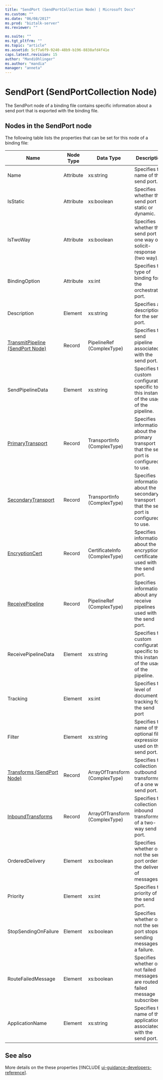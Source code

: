 ```yaml
---
title: "SendPort (SendPortCollection Node) | Microsoft Docs"
ms.custom: ""
ms.date: "06/08/2017"
ms.prod: "biztalk-server"
ms.reviewer: ""

ms.suite: ""
ms.tgt_pltfrm: ""
ms.topic: "article"
ms.assetid: 5cf7a6f9-9240-48b9-b196-8838afd4f41e
caps.latest.revision: 15
author: "MandiOhlinger"
ms.author: "mandia"
manager: "anneta"
---
```

# SendPort (SendPortCollection Node)
The SendPort node of a binding file contains specific information about a send port that is exported with the binding file.  

## Nodes in the SendPort node  
 The following table lists the properties that can be set for this node of a binding file:  


|                             <strong>Name</strong>                             | <strong>Node Type</strong> |   <strong>Data Type</strong>   |                                 <strong>Description</strong>                                 | <strong>Restrictions</strong> |                                                                                             <strong>Comments</strong>                                                                                             |
|-------------------------------------------------------------------------------|----------------------------|--------------------------------|----------------------------------------------------------------------------------------------|-------------------------------|-------------------------------------------------------------------------------------------------------------------------------------------------------------------------------------------------------------------|
|                                     Name                                      |         Attribute          |           xs:string            |                             Specifies the name of the send port.                             |         Not required          |                                                                                               Default value: empty                                                                                                |
|                                   IsStatic                                    |         Attribute          |           xs:boolean           |                    Specifies whether the send port is static or dynamic.                     |           Required            |                                                                                                Default value: none                                                                                                |
|                                   IsTwoWay                                    |         Attribute          |           xs:boolean           |         Specifies whether the send port is one way or is solicit-response (two way).         |           Required            |                                                Default value: none<br /><br /> Possible values are in the <strong>MSBTS_SendPort.IsTwoWay Property (WMI)</strong>.                                                |
|                                 BindingOption                                 |         Attribute          |             xs:int             |                  Specifies the type of binding for the orchestration port.                   |           Required            |                                        Default value: none<br /><br /> Possible values are in the  <strong>Microsoft.BizTalk.ExplorerOM.BindingType</strong> enumeration.                                         |
|                                  Description                                  |          Element           |           xs:string            |                          Specifies a description for the send port.                          |           Required            |                                                                                               Default value: empty                                                                                                |
| [TransmitPipeline (SendPort Node)](../core/transmitpipeline-sendport-node.md) |           Record           |   PipelineRef (ComplexType)    |                  Specifies the send pipeline associated with the send port.                  |         Not required          |                                                                                                Default value: none                                                                                                |
|                               SendPipelineData                                |          Element           |           xs:string            |  Specifies the custom configuration specific to this instance of the usage of the pipeline.  |         Not required          |                                                                                               Default value: empty.                                                                                               |
|         [PrimaryTransport](../core/primarytransport-sendport-node.md)         |           Record           |  TransportInfo (ComplexType)   |  Specifies information about the primary transport that the send port is configured to use.  |         Not required          |                                                                                                Default value: none                                                                                                |
|       [SecondaryTransport](../core/secondarytransport-sendport-node.md)       |           Record           |  TransportInfo (ComplexType)   | Specifies information about the secondary transport that the send port is configured to use. |         Not required          |                                                                                                Default value: none                                                                                                |
|           [EncryptionCert](../core/encryptioncert-sendport-node.md)           |           Record           | CertificateInfo (ComplexType)  |       Specifies information about the encryption certificate used with the send port.        |         Not required          |                                                                                                Default value: none                                                                                                |
|          [ReceivePipeline](../core/receivepipeline-sendport-node.md)          |           Record           |   PipelineRef (ComplexType)    |          Specifies information about any receive pipelines used with the send port.          |         Not required          |                                                                                                Default value: none                                                                                                |
|                              ReceivePipelineData                              |          Element           |           xs:string            |  Specifies the custom configuration specific to this instance of the usage of the pipeline.  |           Required            |                                                                                               Default value: empty                                                                                                |
|                                   Tracking                                    |          Element           |             xs:int             |                  Specifies the level of document tracking for the send port                  |           Required            |                                       Default value: none<br /><br /> Possible values are in the  <strong>Microsoft.BizTalk.ExplorerOM.TrackingTypes</strong> enumeration.                                        |
|                                    Filter                                     |          Element           |           xs:string            |         Specifies the name of the optional filter expression used on this send port.         |           Required            |                                                 Default value: empty<br /><br /> Possible values are in the <strong>MSBTS_SendPort.Filter Property (WMI)</strong>                                                 |
|       [Transforms (SendPort Node)](../core/transforms-sendport-node.md)       |           Record           | ArrayOfTransform (ComplexType) |           Specifies the collection of outbound transforms of a one way send port.            |         Not required          |                                                                                                Default value: none                                                                                                |
|        [InboundTransforms](../core/inboundtransforms-sendport-node.md)        |           Record           | ArrayOfTransform (ComplexType) |            Specifies the collection of inbound transforms of a two-way send port.            |         Not required          |                                                                                                Default value: none                                                                                                |
|                                OrderedDelivery                                |          Element           |           xs:boolean           |           Specifies whether or not the send port orders the delivery of messages.            |           Required            |                                            Default value: none<br /><br /> Possible values are  in the <strong>MSBTS_SendPort.OrderedDelivery Property (WMI)</strong>                                             |
|                                   Priority                                    |          Element           |             xs:int             |                           Specifies the priority of the send port.                           |           Required            |                                                  Default value: 5<br /><br /> Possible values are in the <strong>MSBTS_SendPort.Priority Property (WMI)</strong>                                                  |
|                             StopSendingOnFailure                              |          Element           |           xs:boolean           |         Specifies whether or not the send port stops sending messages on a failure.          |           Required            |                                          Default value: none<br /><br /> Possible values are in the <strong>MSBTS_SendPort.StopSendingOnFailure Property (WMI)</strong>                                           |
|                              RouteFailedMessage                               |          Element           |           xs:boolean           |      Specifies whether or not failed messages are routed to failed message subscribers.      |           Required            |                                           Default value: none<br /><br /> Possible values are in the <strong>MSBTS_SendPort.RouteFailedMessage Property (WMI)</strong>                                            |
|                                ApplicationName                                |          Element           |           xs:string            |             Specifies the name of the application associated with the send port.             |           Required            | Default value: empty<br /><br /> Possible values are in the <strong>ISSOMapping.ApplicationName Property</strong> [!INCLUDE [ui-guidance-developers-reference](../includes/ui-guidance-developers-reference.md)]. |

## See also
More details on the these properties [!INCLUDE [ui-guidance-developers-reference](../includes/ui-guidance-developers-reference.md)].